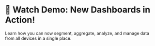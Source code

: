 # 🎥 Watch Demo: New Dashboards in Action!

Learn how you can now segment, aggregate, analyze, and manage data from all devices in a single place.
